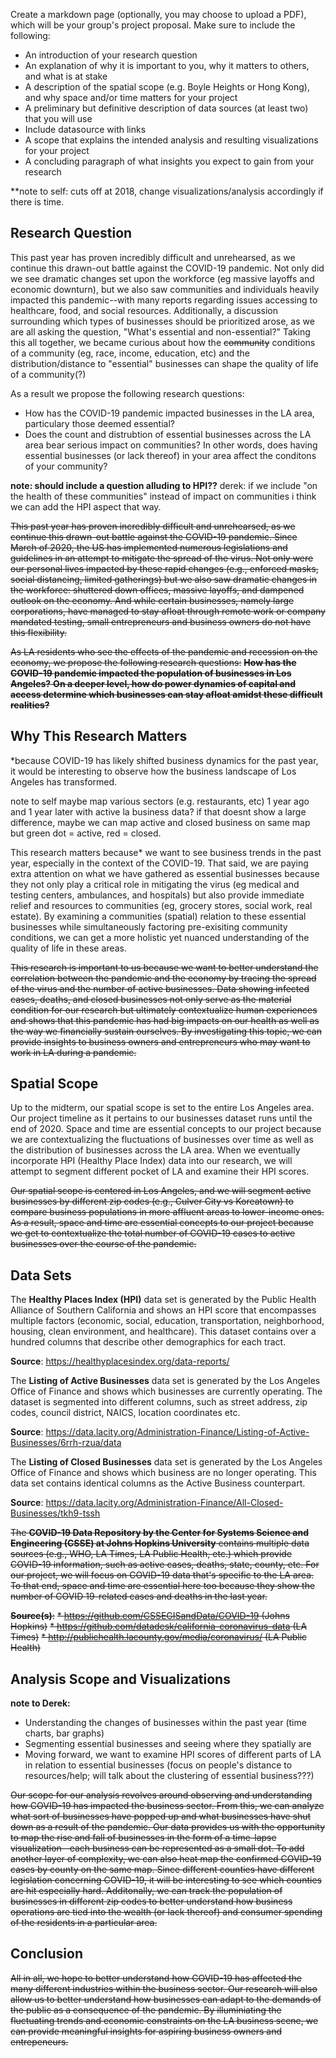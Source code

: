 Create a markdown page (optionally, you may choose to upload a PDF), which will be your group's project proposal. Make sure to include the following:

- An introduction of your research question
- An explanation of why it is important to you, why it matters to others, and what is at stake
- A description of the spatial scope (e.g. Boyle Heights or Hong Kong), and why space and/or time matters for your project
- A preliminary but definitive description of data sources (at least two) that you will use
- Include datasource with links
- A scope that explains the intended analysis and resulting visualizations for your project
- A concluding paragraph of what insights you expect to gain from your research


**note to self: cuts off at 2018, change visualizations/analysis accordingly if there is time. 

## Research Question
This past year has proven incredibly difficult and unrehearsed, as we continue this drawn-out battle against the COVID-19 pandemic. Not only did we see dramatic changes set upon the workforce (eg massive layoffs and economic downturn), but we also saw communities and individuals heavily impacted this pandemic--with many reports regarding issues accessing to healthcare, food, and social resources. Additionally, a discussion surrounding which types of businesses should be prioritized arose, as we are all asking the question, "What's essential and non-essential?" Taking this all together, we became curious about how the ~~community~~ conditions of a community (eg, race, income, education, etc) and the distribution/distance to "essential" businesses can shape the quality of life of a community(?)

As a result we propose the following research questions:
* How has the COVID-19 pandemic impacted businesses in the LA area, particulary those deemed essential?
* Does the count and distrubtion of essential businesses across the LA area bear serious impact on communities? In other words, does having essential businesses (or lack thereof) in your area affect the conditons of your community?

**note: should include a question alluding to HPI??**
derek: if we include "on the health of these communities" instead of impact on communities i think we can add the HPI aspect that way.

~~This past year has proven incredibly difficult and unrehearsed, as we continue this drawn-out battle against the COVID-19 pandemic. Since March of 2020, the US has implemented numerous legislations and guidelines in an attempt to mitigate the spread of the virus. Not only were our personal lives impacted by these rapid changes (e.g., enforced masks, social distancing, limited gatherings) but we also saw dramatic changes in the workforce: shuttered down offices, massive layoffs, and dampened outlook on the economy. And while certain businesses, namely large corporations, have managed to stay afloat through remote work or company mandated testing, small entrepreneurs and business owners do not have this flexibility.~~

~~As LA residents who see the effects of the pandemic and recession on the economy, we propose the following research questions:~~ 
~~**How has the COVID-19 pandemic impacted the population of businesses in Los Angeles?** 
**On a deeper level, how do power dynamics of capital and access determine which businesses can stay afloat amidst these difficult realities?**~~

## Why This Research Matters

\*because COVID-19 has likely shifted business dynamics for the past year, it would be interesting to observe how the business landscape of Los Angeles has transformed. 

note to self maybe map various sectors (e.g. restaurants, etc) 1 year ago and 1 year later with active la business data? if that doesnt show a large difference, maybe we can map active and closed business on same map but green dot = active, red = closed.

This research matters because* we want to see business trends in the past year, especially in the context of the COVID-19. That said, we are paying extra attention on what we have gathered as essential businesses because they not only play a critical role in mitigating the virus (eg medical and testing centers, ambulances, and hospitals) but also provide immediate relief and resources to communities (eg, grocery stores, social work, real estate). By examining a communities (spatial) relation to these essential businesses while simultaneously factoring pre-exisiting community conditions, we can get a more holistic yet nuanced understanding of the quality of life in these areas.

~~This research is important to us because we want to better understand the correlation between the pandemic and the economy by tracing the spread of the virus and the number of active businesses. Data showing infected cases, deaths, and closed businesses not only serve as the material condition for our research but ultimately contextualize human experiences and shows that this pandemic has had big impacts on our health as well as the way we financially sustain ourselves. By investigating this topic, we can provide insights to business owners and entrepreneurs who may want to work in LA during a pandemic.~~

## Spatial Scope
Up to the midterm, our spatial scope is set to the entire Los Angeles area. Our project timeline as it pertains to our businesses dataset runs until the end of 2020. Space and time are essential concepts to our project because we are contextualizing the fluctuations of businesses over time as well as the distribution of businesses across the LA area. When we eventually incorporate HPI (Healthy Place Index) data into our research, we will attempt to segment different pocket of LA and examine their HPI scores.

~~Our spatial scope is centered in Los Angeles, and we will segment active businesses by different zip codes (e.g., Culver City vs Koreatown) to compare business populations in more affluent areas to lower-income ones. As a result, space and time are essential concepts to our project because we get to contextualize the total number of COVID-19 cases to active businesses over the course of the pandemic.~~

## Data Sets

The **Healthy Places Index (HPI)** data set is generated by the Public Health Alliance of Southern California and shows an HPI score that encompasses multiple factors (economic, social, education, transportation, neighborhood, housing, clean environment, and healthcare). This dataset contains over a hundred columns that describe other demographics for each tract.

**Source**: https://healthyplacesindex.org/data-reports/

The **Listing of Active Businesses** data set is generated by the Los Angeles Office of Finance and shows which businesses are currently operating. The dataset is segmented into different columns, such as street address, zip codes, council district, NAICS, location coordinates etc.

**Source**: https://data.lacity.org/Administration-Finance/Listing-of-Active-Businesses/6rrh-rzua/data

The **Listing of Closed Businesses** data set is generated by the Los Angeles Office of Finance and shows which business are no longer operating. This data set contains identical columns as the Active Business counterpart. 

**Source**: https://data.lacity.org/Administration-Finance/All-Closed-Businesses/tkh9-tssh

~~The **COVID-19 Data Repository by the Center for Systems Science and Engineering (CSSE) at Johns Hopkins University** contains multiple data sources (e.g., WHO, LA Times, LA Public Health, etc.) which provide COVID-19 information, such as active cases, deaths, state, county, etc. For our project, we will focus on COVID-19 data that's specific to the LA area. To that end, space and time are essential here too because they show the number of COVID 19-related cases and deaths in the last year.~~

~~**Source(s)**:~~
~~* https://github.com/CSSEGISandData/COVID-19 (Johns Hopkins)~~
  ~~* https://github.com/datadesk/california-coronavirus-data (LA Times)~~
  ~~* http://publichealth.lacounty.gov/media/coronavirus/ (LA Public Health)~~
  

## Analysis Scope and Visualizations
**note to Derek:**
* Understanding the changes of businesses within the past year (time charts, bar graphs)
* Segmenting essential businesses and seeing where they spatially are
* Moving forward, we want to examine HPI scores of different parts of LA in relation to essential businesses (focus on people's distance to resources/help; will talk about the clustering of essential business???)

~~Our scope for our analysis revolves around observing and understanding how COVID-19 has impacted the business sector. From this, we can analyze what sort of businesses have popped up and what businesses have shut down as a result of the pandemic. Our data provides us with the opportunity to map the rise and fall of businesses in the form of a time-lapse visualization--each business can be represented as a small dot. To add another layer of complexity, we can also heat map the confirmed COVID-19 cases by county on the same map. Since different counties have different legislation concerning COVID-19, it will be interesting to see which counties are hit especially hard. Additonally, we can track the population of businesses in different zip codes to better understand how business operations are tied into the wealth (or lack thereof) and consumer spending of the residents in a particular area.~~


## Conclusion


~~All in all, we hope to better understand how COVID-19 has affected the many different industries within the business sector. Our research will also allow us to better understand how businesses can adapt to the demands of the public as a consequence of the pandemic. By illuminiating the fluctuating trends and economic constraints on the LA business scene, we can provide meaningful insights for aspiring business owners and entrepeneurs.~~
